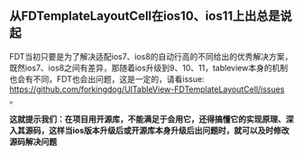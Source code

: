 ## 从FDTemplateLayoutCell在ios10、ios11上出总是说起

FDT当初只要是为了解决适配ios7、ios8的自动行高的不同给出的优秀解决方案，既然ios7、ios8之间有差异，那随着ios升级到9、10、11，tableview本身的机制也会有不同，FDT也会出问题，这是一定的，请看issue: https://github.com/forkingdog/UITableView-FDTemplateLayoutCell/issues 。

**这就提示我们：在项目用开源库，不能满足于会用它，还得搞懂它的实现原理、深入其源码，这样当ios版本升级后或开源库本身升级后出问题时，就可以及时修改源码解决问题** 